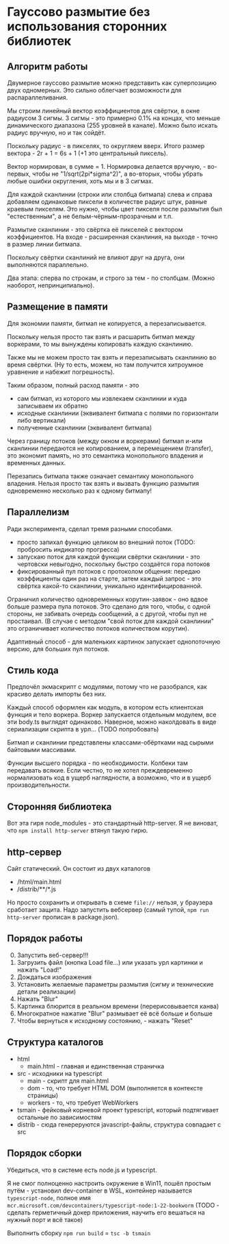 # Гауссово размытие без использования сторонних библиотек

## Алгоритм работы

Двумерное гауссово размытие можно представить как суперпозицию двух одномерных.
Это сильно облегчает возможности для распараллеливания.

Мы строим линейный вектор коэффициентов для свёртки, в окне радиусом 3 сигмы.
3 сигмы - это примерно 0.1% на концах, что меньше динамического диапазона (255 уровней в канале).
Можно было искать радиус вручную, но и так сойдёт.

Поскольку радиус - в пикселях, то округляем вверх.
Итого размер вектора - 2r + 1 = 6s + 1 (+1 это центральный пиксель).

Вектор нормирован, в сумме = 1.
Нормировка делается вручную, - во-первых, чтобы не "1/sqrt(2pi*sigma^2)",
а во-вторых, чтобы убрать любые ошибки округления, хоть мы и в 3 сигмах.

Для каждой сканлинии (строки или столбца битмапа) слева и справа добавляем
одинаковые пиксели в количестве радиус штук, равные краевым пикселям.
Это нужно, чтобы цвет пикселя после размытия был "естественным", а не белым-чёрным-прозрачным и т.п.

Размытие сканлинии - это свёртка её пикселей с вектором коэффициентов.
На входе - расширенная сканлиния, на выходе - точно в размер линии битмапа.

Поскольку свёртки сканлиний не влияют друг на друга, они выполняются параллельно.

Два этапа: сперва по строкам, и строго за тем - по столбцам.
(Можно наоборот, непринципиально).

## Размещение в памяти

Для экономии памяти, битмап не копируется, а перезаписывается.

Поскольку нельзя просто так взять и расшарить битмап между воркерами,
то мы вынуждены копировать каждую сканлинию.

Также мы не можем просто так взять и перезаписывать сканлинию во время свёртки.
(Ну то есть, можем, но там получится хитроумное уравнение и набежит погрешность).

Таким образом, полный расход памяти - это
- сам битмап, из которого мы извлекаем сканлинии и куда записываем их обратно
- исходные сканлинии (эквивалент битмапа с полями по горизонтали либо вертикали)
- полученные сканлинии (эквивалент битмапа)

Через границу потоков (между окном и воркерами) битмап и-или сканлинии передаются
не копированием, а перемещением (transfer), это экономит память,
но это семантика монопольного владения и временных данных.

Перезапись битмапа также означает семантику монопольного владения.
Нельзя просто так взять и вызвать функцию размытия одновременно несколько раз к одному битмапу!

## Параллелизм

Ради эксперимента, сделал тремя разными способами.
- просто запихал функцию целиком во внешний поток (TODO: пробросить индикатор прогресса)
- запускаю поток для каждой функции свёртки сканлинии - это чертовски невыгодно, поскольку быстро создаётся гора потоков
- фиксированный пул потоков с протоколом общения: передаю коэффициенты один раз на старте, затем каждый запрос - это свёртка какой-то сканлинии, уникально идентифицированной.

Ограничил количество одновременных корутин-заявок - оно вдвое больше размера пула потоков.
Это сделано для того, чтобы, с одной стороны, не забивать очередь сообщений, а с другой, чтобы пул не простаивал.
(В случае с методом "свой поток для каждой сканлинии" это ограничивает количество потоков количеством корутин).

Адаптивный способ - для маленьких картинок запускает однопоточную версию, для больших пул потоков.

## Стиль кода

Предпочёл экмаскрипт с модулями, потому что не разобрался, как красиво делать импорты без них.

Каждый способ оформлен как модуль, в котором есть клиентская функция и тело воркера.
Воркер запускается отдельным модулем, все эти body.ts выглядят одинаково.
Наверное, можно наколдовать в виде сериализации скрипта в урл... (TODO попробовать)

Битмап и сканлинии представлены классами-обёртками над сырыми байтовыми массивами.

Функции высшего порядка - по необходимости. Колбеки там передавать всякие.
Если честно, то не хотел преждевременно нормализовать код в ущерб наглядности, а возможно, что и в ущерб производительности.

## Сторонняя библиотека

Вот эта гиря node_modules - это стандартный http-server.
Я не виноват, что `npm install http-server` втянул такую гирю.

## http-сервер

Сайт статический. Он состоит из двух каталогов
- /html/main.html
- /distrib/**/*.js

Но просто сохранить и открывать в схеме `file://` нельзя, у браузера сработает защита.
Надо запустить вебсервер (самый тупой, `npm run http-server` прописан в package.json).

## Порядок работы

0. Запустить веб-сервер!!!
1. Загрузить файл (кнопка Load file...) или указать урл картинки и нажать "Load!"
2. Дождаться изображения
3. Установить желаемые параметры размытия (сигму и технические детали реализации)
4. Нажать "Blur"
5. Картинка блюрится в реальном времени (перерисовывается канва)
6. Многократное нажатие "Blur" размывает её всё больше и больше
7. Чтобы вернуться к исходному состоянию, - нажать "Reset"

## Структура каталогов

- html
  - main.html - главная и единственная страничка
- src - исходники на typescript
  - main - скрипт для main.html
  - dom - то, что требует HTML DOM (выполняется в контексте страницы)
  - workers - то, что требует WebWorkers
- tsmain - фейковый корневой проект typescript, который подтягивает остальные по зависимостям
- distrib - сюда генереруются javascript-файлы, структура совпадает с src


## Порядок сборки

Убедиться, что в системе есть node.js и typescript.

Я не смог полноценно настроить окружение в Win11, пошёл простым путём - установил dev-container в WSL,
контейнер называется `typescript-node`, полное имя
`mcr.microsoft.com/devcontainers/typescript-node:1-22-bookworm`
(TODO - сделать герметичный докер приложения, научить его вешаться на нужный порт и всё такое)

Выполнить сборку `npm run build` = `tsc -b tsmain`
